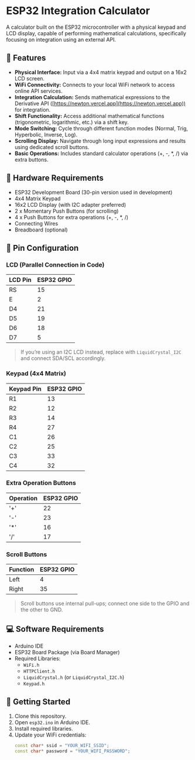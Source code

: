 # ESP32 Integration Calculator

A calculator built on the ESP32 microcontroller with a physical keypad and LCD display, capable of performing mathematical calculations, specifically focusing on integration using an external API.

## 🔧 Features

- **Physical Interface:** Input via a 4x4 matrix keypad and output on a 16x2 LCD screen.
- **WiFi Connectivity:** Connects to your local WiFi network to access online API services.
- **Integration Calculation:** Sends mathematical expressions to the Derivative API ([https://newton.vercel.app](https://newton.vercel.app)) for integration.
- **Shift Functionality:** Access additional mathematical functions (trigonometric, logarithmic, etc.) via a shift key.
- **Mode Switching:** Cycle through different function modes (Normal, Trig, Hyperbolic, Inverse, Log).
- **Scrolling Display:** Navigate through long input expressions and results using dedicated scroll buttons.
- **Basic Operations:** Includes standard calculator operations (+, -, *, /) via extra buttons.

## 🧰 Hardware Requirements

- ESP32 Development Board (30-pin version used in development)
- 4x4 Matrix Keypad
- 16x2 LCD Display (with I2C adapter preferred)
- 2 x Momentary Push Buttons (for scrolling)
- 4 x Push Buttons for extra operations (+, -, *, /)
- Connecting Wires
- Breadboard (optional)

## 📌 Pin Configuration

### LCD (Parallel Connection in Code)

| LCD Pin | ESP32 GPIO |
|---------|------------|
| RS      | 15         |
| E       | 2          |
| D4      | 21         |
| D5      | 19         |
| D6      | 18         |
| D7      | 5          |

> If you’re using an I2C LCD instead, replace with `LiquidCrystal_I2C` and connect SDA/SCL accordingly.

### Keypad (4x4 Matrix)

| Keypad Pin | ESP32 GPIO |
|------------|------------|
| R1         | 13         |
| R2         | 12         |
| R3         | 14         |
| R4         | 27         |
| C1         | 26         |
| C2         | 25         |
| C3         | 33         |
| C4         | 32         |

### Extra Operation Buttons

| Operation | ESP32 GPIO |
|-----------|------------|
| '+'       | 22         |
| '-'       | 23         |
| '*'       | 16         |
| '/'       | 17         |

### Scroll Buttons

| Function | ESP32 GPIO |
|----------|------------|
| Left     | 4          |
| Right    | 35         |

> Scroll buttons use internal pull-ups; connect one side to the GPIO and the other to GND.

## 💻 Software Requirements

- Arduino IDE
- ESP32 Board Package (via Board Manager)
- Required Libraries:
  - `WiFi.h`
  - `HTTPClient.h`
  - `LiquidCrystal.h` (or `LiquidCrystal_I2C.h`)
  - `Keypad.h`

## 🚀 Getting Started

1. Clone this repository.
2. Open `esp32.ino` in Arduino IDE.
3. Install required libraries.
4. Update your WiFi credentials:
   ```cpp
   const char* ssid = "YOUR_WIFI_SSID";
   const char* password = "YOUR_WIFI_PASSWORD";
